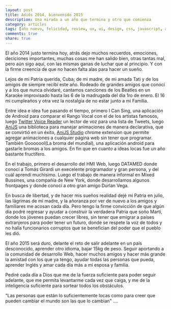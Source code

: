 ```yaml
---
layout: post
title: Adiós 2014, bienvenido 2015
description: Una mirada a un año que termina y otro que comienza
category: articles
tags: [año nuevo, felicidad, review, ux, ui, design, css, javascript, anijs]
comments: true
share: true
---
```


El año 2014 justo termina hoy, atrás dejo muchos recuerdos, emociones, deciciones importantes, muchas cosas me han salido bien, otras tantas mal, pero aún sigo aquí, con las mismas ganas de luchar que al principio. Y con la firme creencia de que no hacen falta alas para hacer un sueño.

Lejos de mi Patria querida, Cuba; de mi madre, de mi amada Tati y de los amigos de siempre recibí este año. Rodeado de grandes amigos que conocí y a los que nunca olvidaré, cantamos canciones de los Beatles en un Karaoke improvisado hasta las 6 de la madrugada del día 1ro de enero. El 16 mi cumpleaños y otra vez la nostalgia de no estar junto a mi Familia.

Entre idea e idea fue pasando el tiempo, primero I Can Sing, una aplicación de Android para comparar el Rango Vocal con el de los artistas famosos, luego  [Twitter Voice Reader](http://voicereader.github.io/) un lector de voz para una lista de Tweets, luego [AniJS](http://anijs.github.io/) una biblioteca para manejar animaciones de manera declarativa, que se convirtió en un éxito, [AniJS Studio](https://chrome.google.com/webstore/detail/anijs-studio/alnnlebgnablnnbhidppfpcpmlopegib?hl=en) chrome extension que permite agregar animaciones a cualquier página web sin tener que programar. También Gooooool(La broma del mundial), una aplicación android para gastarle bromas a los amigos. En fin que en cuanto a ideas locas fue un año bastante fructífero.

En el trabajo, primero el desarrollo del HMI Web, luego DATAMED donde conocí a Tomás Girardi un execelente programador y gran persona, y del cuál aprendí muchísimo. Luego el trabajo de manera informal en Mixed Bussines, una compañía de New York, donde desarrollamos algunos frontpages y donde conocí a otro gran amigo Durlan Vega.

En busca de libertad, y de hacer mis sueños realidad dejé mi Patria en julio, las lágrimas de mi madre, y la añoranza por ver de nuevo a los amigos y familiares me acosan cada día. Pero tengo la firme convicción de que algún día podré regresar y ayudar a construir la verdadera Patria que soño Martí, donde los jóvenes puedan crecer libres, sin tener que emigrar a países extranjeros para poder tener un futuro, donde se respete la voz de todos y no halla funcionarios corruptos que se benefician del poder que el pueblo les dió.

El año 2015 será duro, delante el reto de salir adelante en un país desconocido, aprender otro idioma, bajar 15kg de peso. Seguir aportando a la comunidad de desarrollo Web, hacer muchos amigos y hacer más grande la amistad con los que ya tengo, ayudar todas las personas que pueda, aprender Inglés y amar cada día más a mi esposa y familia.

Pediré cada día a Dios que me de la fuerza suficiente para poder seguir adelante, que me permita levantarme cada vez que caiga, y me de la inteligencia suficiente para sortear todos los obstáculos.

"Las personas que están lo suficientemente locas como para creer que pueden cambiar el mundo son las que lo cambian" ....


